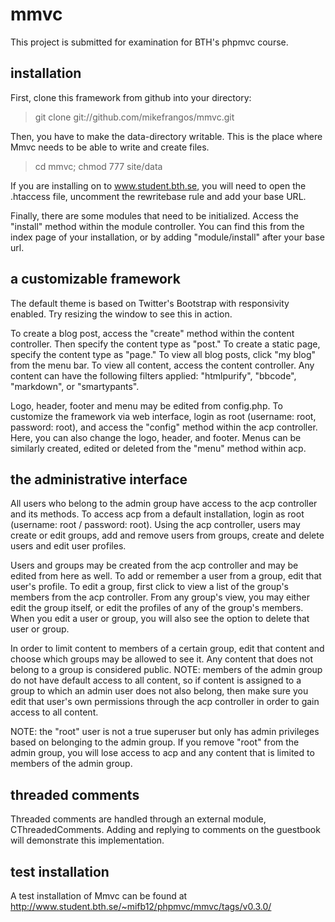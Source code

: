 mmvc
====
This project is submitted for examination for BTH's phpmvc course. 

installation
-----------
First, clone this framework from github into your directory:

> git clone git://github.com/mikefrangos/mmvc.git

Then, you have to make the data-directory writable. This is the place where Mmvc needs to be able to write and create files.

> cd mmvc; chmod 777 site/data

If you are installing on to www.student.bth.se, you will need to open the .htaccess file, uncomment the rewritebase rule and add your base URL. 

Finally, there are some modules that need to be initialized. Access the "install" method within the module controller. You can find this from the index page of your installation, or by adding "module/install" after your base url. 

a customizable framework
-----------
The default theme is based on Twitter's Bootstrap with responsivity enabled. Try resizing the window to see this in action.

To create a blog post, access the "create" method within the content controller. Then specify the content type as "post." To create a static page, specify the content type as "page." To view all blog posts, click "my blog" from the menu bar. To view all content, access the content controller. Any content can have the following filters applied: "htmlpurify", "bbcode", "markdown", or "smartypants". 

Logo, header, footer and menu may be edited from config.php. To customize the framework via web interface, login as root (username: root, password: root), and access the "config" method within the acp controller. Here, you can also change the logo, header, and footer. Menus can be similarly created, edited or deleted from the "menu" method within acp.

the administrative interface
----------
All users who belong to the admin group have access to the acp controller and its methods. To access acp from a default installation, login as root (username: root / password: root). Using the acp controller, users may create or edit groups, add and remove users from groups, create and delete users and edit user profiles. 

Users and groups may be created from the acp controller and may be edited from here as well. To add or remember a user from a group, edit that user's profile. To edit a group, first click to view a list of the group's members from the acp controller. From any group's view, you may either edit the group itself, or edit the profiles of any of the group's members. When you edit a user or group, you will also see the option to delete that user or group. 

In order to limit content to members of a certain group, edit that content and choose which groups may be allowed to see it. Any content that does not belong to a group is considered public. NOTE: members of the admin group do not have default access to all content, so if content is assigned to a group to which an admin user does not also belong, then make sure you edit that user's own permissions through the acp controller in order to gain access to all content.

NOTE: the "root" user is not a true superuser but only has admin privileges based on belonging to the admin group. If you remove "root" from the admin group, you will lose access to acp and any content that is limited to members of the admin group.

threaded comments
----------
Threaded comments are handled through an external module, CThreadedComments. Adding and replying to comments on the guestbook will demonstrate this implementation.

test installation
---------
A test installation of Mmvc can be found at http://www.student.bth.se/~mifb12/phpmvc/mmvc/tags/v0.3.0/
